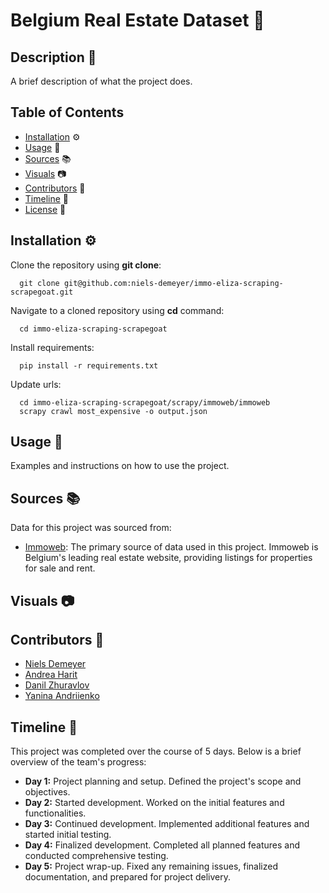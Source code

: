 # Belgium Real Estate Dataset 🏡

## Description 📝
A brief description of what the project does.

## Table of Contents

- [Installation](#installation) ⚙️
- [Usage](#usage) 🚀
- [Sources](#sources) 📚
- [Visuals](#visuals) 📷
- [Contributors](#contributors) 👥
- [Timeline](#timeline) 📅
- [License](#license) 📄

## Installation ⚙️

Clone the repository using **git clone**:

      git clone git@github.com:niels-demeyer/immo-eliza-scraping-scrapegoat.git

Navigate to a cloned repository using **cd** command:
      
      cd immo-eliza-scraping-scrapegoat

Install requirements:

      pip install -r requirements.txt


Update urls:

      cd immo-eliza-scraping-scrapegoat/scrapy/immoweb/immoweb
      scrapy crawl most_expensive -o output.json


## Usage 🚀

Examples and instructions on how to use the project.

## Sources 📚

Data for this project was sourced from:

- [Immoweb](https://www.immoweb.be/): The primary source of data used in this project. Immoweb is Belgium's leading real estate website, providing listings for properties for sale and rent.

## Visuals 📷

## Contributors 👥

- [Niels Demeyer](https://github.com/niels-demeyer)
- [Andrea Harit](https://github.com/andreaharit)
- [Danil Zhuravlov](https://github.com/Danil-Zhuravlov)
- [Yanina Andriienko](https://github.com/Yanina-Andriienko)

## Timeline 📅

This project was completed over the course of 5 days. Below is a brief overview of the team's progress:

- **Day 1:** Project planning and setup. Defined the project's scope and objectives.
- **Day 2:** Started development. Worked on the initial features and functionalities.
- **Day 3:** Continued development. Implemented additional features and started initial testing.
- **Day 4:** Finalized development. Completed all planned features and conducted comprehensive testing.
- **Day 5:** Project wrap-up. Fixed any remaining issues, finalized documentation, and prepared for project delivery.
